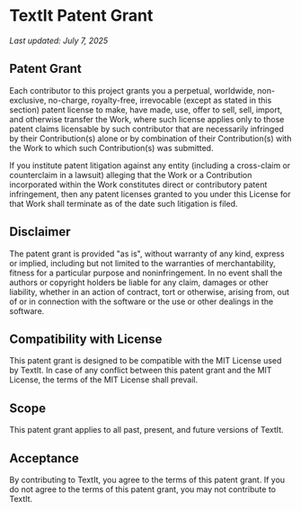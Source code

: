 # TextIt Patent Grant

*Last updated: July 7, 2025*

## Patent Grant

Each contributor to this project grants you a perpetual, worldwide, non-exclusive, no-charge, royalty-free, irrevocable (except as stated in this section) patent license to make, have made, use, offer to sell, sell, import, and otherwise transfer the Work, where such license applies only to those patent claims licensable by such contributor that are necessarily infringed by their Contribution(s) alone or by combination of their Contribution(s) with the Work to which such Contribution(s) was submitted.

If you institute patent litigation against any entity (including a cross-claim or counterclaim in a lawsuit) alleging that the Work or a Contribution incorporated within the Work constitutes direct or contributory patent infringement, then any patent licenses granted to you under this License for that Work shall terminate as of the date such litigation is filed.

## Disclaimer

The patent grant is provided "as is", without warranty of any kind, express or implied, including but not limited to the warranties of merchantability, fitness for a particular purpose and noninfringement. In no event shall the authors or copyright holders be liable for any claim, damages or other liability, whether in an action of contract, tort or otherwise, arising from, out of or in connection with the software or the use or other dealings in the software.

## Compatibility with License

This patent grant is designed to be compatible with the MIT License used by TextIt. In case of any conflict between this patent grant and the MIT License, the terms of the MIT License shall prevail.

## Scope

This patent grant applies to all past, present, and future versions of TextIt.

## Acceptance

By contributing to TextIt, you agree to the terms of this patent grant. If you do not agree to the terms of this patent grant, you may not contribute to TextIt.
